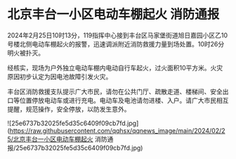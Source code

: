 # 北京丰台一小区电动车棚起火 消防通报

2024年2月25日10时13分，119指挥中心接到丰台区马家堡街道旭日嘉园小区乙10号楼北侧电动车棚起火的报警，迅速调派附近消防救援力量到场处置。10时26分明火被扑灭。

经核实，现场为户外独立电动车棚内电动自行车起火，过火面积10平方米。火灾原因初步认定为因电池故障引发火灾。

丰台区消防救援支队提示广大市民，请勿在公共门厅、疏散走道、楼梯间、安全出口等位置停放电动车或进行充电。电动车及电池请勿进楼、入户。请广大市民相互提醒，规范操作，安全停放，以防发生意外。

![25e6737b32025fe5d35c6409f09cb7fd.jpg](https://raw.githubusercontent.com/qqhsx/qqnews_image/main/2024/02/25/北京丰台一小区电动车棚起火 消防通报/25e6737b32025fe5d35c6409f09cb7fd.jpg)

